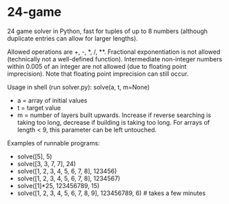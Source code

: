 # 24-game
24 game solver in Python, fast for tuples of up to 8 numbers (although duplicate entries can allow for larger lengths).

Allowed operations are +, -, \*, /, \*\*. Fractional exponentiation is not allowed (technically not a well-defined function). Intermediate non-integer numbers within 0.005 of an integer are not allowed (due to floating point imprecision). Note that floating point imprecision can still occur.

Usage in shell (run solver.py): solve(a, t, m=None)
- a = array of initial values
- t = target value
- m = number of layers built upwards. Increase if reverse searching is taking too long, decrease if building is taking too long. For arrays of length < 9, this parameter can be left untouched.

Examples of runnable programs:
- solve(\[5], 5)
- solve(\[3, 3, 7, 7], 24)
- solve(\[1, 2, 3, 4, 5, 6, 7, 8], 123456)
- solve(\[1, 2, 3, 4, 5, 6, 7, 8], 1234567)
- solve(\[1]\*25, 123456789, 15)
- solve(\[1, 2, 3, 4, 5, 6, 7, 8, 9], 123456789, 6) # takes a few minutes
